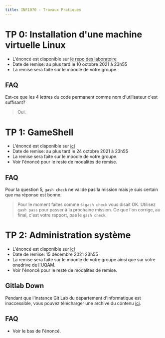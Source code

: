 ```yaml
---
title: INF1070 - Travaux Pratiques
---
```


# TP 0: Installation d'une machine virtuelle Linux

 - L'énoncé est disponible sur [le repo des laboratoire](https://gitlab.info.uqam.ca/inf1070/labs/-/blob/master/eval_installationLinux_Docker/README.md)
 - Date de remise: au plus tard le 10 octobre 2021 à 23h55
 - La remise sera faite sur le moodle de votre groupe.

## FAQ

Est-ce que les 4 lettres du code permanent comme nom d'utilisateur c'est suffisant?

> Oui.

# TP 1: GameShell

 - L'énoncé est disponible sur [ici](https://gitlab.info.uqam.ca/inf1070/tp1-a21/-/tree/master)
 - Date de remise: au plus tard le 24 octobre 2021 à 23h55
 - La remise sera faite sur le moodle de votre groupe.
 - Voir l'énoncé pour le reste de modalités de remise.

## FAQ

Pour la question 5, `gash check` ne valide pas la mission mais je suis certain que ma réponse est bonne.

>Pour le moment faites comme si `gash check` vous disait OK. Utilisez `gash pass` pour passer à la prochaine mission. Ce que l'on corrige, au final, c'est votre rapport, pas le `gash check`.

# TP 2: Administration système

 - L'énoncé est disponible sur [ici](https://gitlab.info.uqam.ca/inf1070/213-TP2/)
 - Date de remise: 15 décembre 2021 23h55
 - La remise sera faite sur le moodle de votre groupe ainsi que sur votre onedrive de l'UQAM.
 - Voir l'énoncé pour le reste de modalités de remise.

## Gitlab Down

Pendant que l'instance Git Lab du département d'informatique est inaccessible, vous pouvez télécharger une archive du contenu [ici](archive-tp2.tgz).

## FAQ

 - Voir le bas de l'énoncé.
